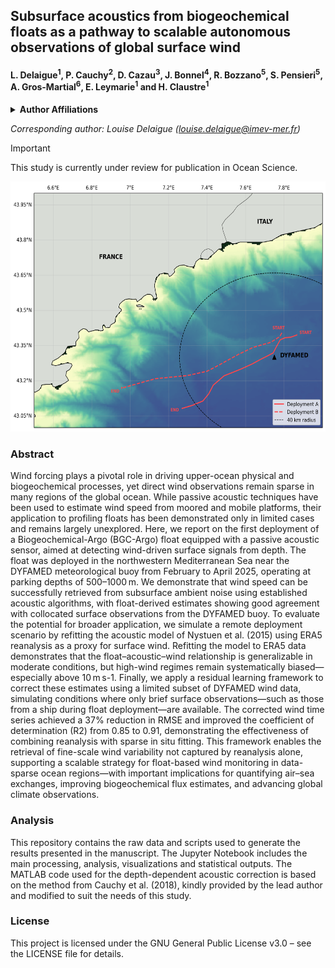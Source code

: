 ## Subsurface acoustics from biogeochemical floats as a pathway to scalable autonomous observations of global surface wind

#### **L. Delaigue<sup>1</sup>\, P. Cauchy<sup>2</sup>, D. Cazau<sup>3</sup>, J. Bonnel<sup>4</sup>, R. Bozzano<sup>5</sup>, S. Pensieri<sup>5</sup>, A. Gros-Martial<sup>6</sup>, E. Leymarie<sup>1</sup> and H. Claustre<sup>1</sup>**

<details>
<summary><strong>Author Affiliations</strong></summary>
  
<sup>1</sup>Sorbonne Université, CNRS, Laboratoire d'Océanographie de Villefranche, LOV, 06230 Villefranche-sur-Mer, France
  
<sup>2</sup>Institut des sciences de la mer (ISMER), Université du Québec à Rimouski (UQAR), Rimouski, Canada

<sup>3</sup>ENSTA, Lab-STICC, UMR CNRS 6285, Brest, France

<sup>4</sup>Marine Physical Laboratory, Scripps Institution of Oceanography, University of California San Diego, La Jolla, CA, 92093, USA

<sup>5</sup>Institute for the Study of Anthropic Impact and Sustainability in the Marine Environment (IAS), Consiglio Nazionale delle Ricerche (CNR), Genoa, Italy

<sup>6</sup>Centre d’Études Biologiques de Chizé, CNRS, Villiers-en-bois, France



</details>



*Corresponding author: Louise Delaigue ([louise.delaigue@imev-mer.fr](mailto:louise.delaigue@imev-mer.fr))*

> [!IMPORTANT]  
> This study is currently under review for publication in Ocean Science.

<img src="figs/trajectory.png" width="600" height="400" />

### Abstract
Wind forcing plays a pivotal role in driving upper-ocean physical and biogeochemical processes, yet direct wind observations remain sparse in many regions of the global ocean. While passive acoustic techniques have been used to estimate wind speed from moored and mobile platforms, their application to profiling floats has been demonstrated only in limited cases and remains largely unexplored. Here, we report on the first deployment of a Biogeochemical-Argo (BGC-Argo) float equipped with a passive acoustic sensor, aimed at detecting wind-driven surface signals from depth. The float was deployed in the northwestern Mediterranean Sea near the DYFAMED meteorological buoy from February to April 2025, operating at parking depths of 500–1000 m. We demonstrate that wind speed can be successfully retrieved from subsurface ambient noise using established acoustic algorithms, with float-derived estimates showing good agreement with collocated surface observations from the DYFAMED buoy. To evaluate the potential for broader application, we simulate a remote deployment scenario by refitting the acoustic model of Nystuen et al. (2015) using ERA5 reanalysis as a proxy for surface wind. Refitting the model to ERA5 data demonstrates that the float–acoustic–wind relationship is generalizable in moderate conditions, but high-wind regimes remain systematically biased—especially above 10 m s-1. Finally, we apply a residual learning framework to correct these estimates using a limited subset of DYFAMED wind data, simulating conditions where only brief surface observations—such as those from a ship during float deployment—are available. The corrected wind time series achieved a 37% reduction in RMSE and improved the coefficient of determination (R2) from 0.85 to 0.91, demonstrating the effectiveness of combining reanalysis with sparse in situ fitting. This framework enables the retrieval of fine-scale wind variability not captured by reanalysis alone, supporting a scalable strategy for float-based wind monitoring in data-sparse ocean regions—with important implications for quantifying air–sea exchanges, improving biogeochemical flux estimates, and advancing global climate observations.


### Analysis
This repository contains the raw data and scripts used to generate the results presented in the manuscript. The Jupyter Notebook includes the main processing, analysis, visualizations and statistical outputs. The MATLAB code used for the depth-dependent acoustic correction is based on the method from Cauchy et al. (2018), kindly provided by the lead author and modified to suit the needs of this study.

### License
This project is licensed under the GNU General Public License v3.0 – see the LICENSE file for details.


